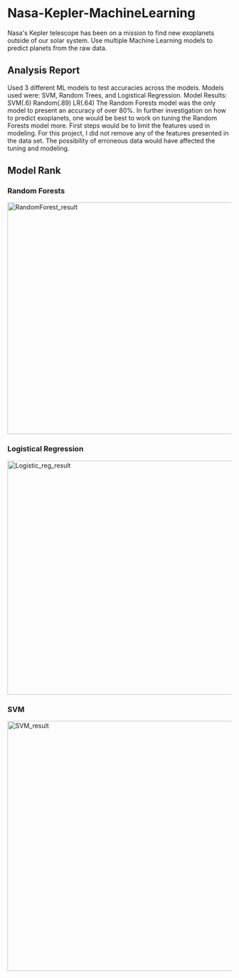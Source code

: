 # Nasa-Kepler-MachineLearning
Nasa's Kepler telescope has been on a mission to find new exoplanets outside of our solar system. Use multiple Machine Learning models to predict planets from the raw data. 


## Analysis Report
Used 3 different ML models to test accuracies across the models. Models used were: SVM, Random Trees, and Logistical Regression. 
Model Results:
SVM(.6)
Random(.89) 
LR(.64)
The Random Forests model was the only model to present an accuracy of over 80%. In further investigation on how to predict exoplanets, one would be best to work on tuning the Random Forests model more. First steps would be to limit the features used in modeling. For this project, I did not remove any of the features presented in the data set. The possibility of erroneous data would have affected the tuning and modeling. 


## Model Rank

### Random Forests
<img width="520" alt="RandomForest_result" src="https://user-images.githubusercontent.com/65464107/99011941-7a7f5d00-250a-11eb-812a-1d0d0ead4bee.png">

### Logistical Regression
<img width="525" alt="Logistic_reg_result" src="https://user-images.githubusercontent.com/65464107/99011963-879c4c00-250a-11eb-827b-ccbfb8a41d3c.png">

### SVM
<img width="561" alt="SVM_result" src="https://user-images.githubusercontent.com/65464107/99011973-8bc86980-250a-11eb-9130-c2b69aa08f7b.png">
